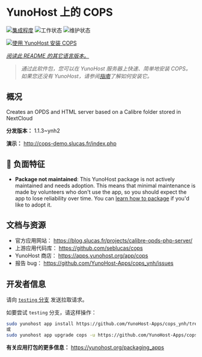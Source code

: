 <!--
注意：此 README 由 <https://github.com/YunoHost/apps/tree/master/tools/readme_generator> 自动生成
请勿手动编辑。
-->

# YunoHost 上的 COPS

[![集成程度](https://dash.yunohost.org/integration/cops.svg)](https://dash.yunohost.org/appci/app/cops) ![工作状态](https://ci-apps.yunohost.org/ci/badges/cops.status.svg) ![维护状态](https://ci-apps.yunohost.org/ci/badges/cops.maintain.svg)

[![使用 YunoHost 安装 COPS](https://install-app.yunohost.org/install-with-yunohost.svg)](https://install-app.yunohost.org/?app=cops)

*[阅读此 README 的其它语言版本。](./ALL_README.md)*

> *通过此软件包，您可以在 YunoHost 服务器上快速、简单地安装 COPS。*  
> *如果您还没有 YunoHost，请参阅[指南](https://yunohost.org/install)了解如何安装它。*

## 概况

Creates an OPDS and HTML server based on a Calibre folder stored in NextCloud


**分发版本：** 1.1.3~ynh2

**演示：** <http://cops-demo.slucas.fr/index.php>
## :red_circle: 负面特征

- **Package not maintained**: This YunoHost package is not actively maintained and needs adoption. This means that minimal maintenance is made by volunteers who don't use the app, so you should expect the app to lose reliability over time. You can [learn how to package](https://yunohost.org/packaging_apps_intro) if you'd like to adopt it.

## 文档与资源

- 官方应用网站： <https://blog.slucas.fr/projects/calibre-opds-php-server/>
- 上游应用代码库： <https://github.com/seblucas/cops>
- YunoHost 商店： <https://apps.yunohost.org/app/cops>
- 报告 bug： <https://github.com/YunoHost-Apps/cops_ynh/issues>

## 开发者信息

请向 [`testing` 分支](https://github.com/YunoHost-Apps/cops_ynh/tree/testing) 发送拉取请求。

如要尝试 `testing` 分支，请这样操作：

```bash
sudo yunohost app install https://github.com/YunoHost-Apps/cops_ynh/tree/testing --debug
或
sudo yunohost app upgrade cops -u https://github.com/YunoHost-Apps/cops_ynh/tree/testing --debug
```

**有关应用打包的更多信息：** <https://yunohost.org/packaging_apps>
